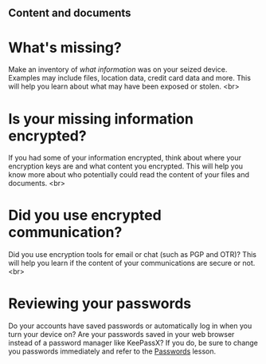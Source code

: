 
## Content and documents

# What&#39;s missing?
Make an inventory of *what information* was on your seized device. Examples may include files, location data, credit card data and more. This will help you learn about what may have been exposed or stolen.
&lt;br&gt;
# Is your missing information encrypted?
If you had some of your information encrypted, think about where your encryption keys are and what content you encrypted. This will help you know more about who potentially could read the content of your files and documents.
&lt;br&gt;
# Did you use encrypted communication?
Did you use encryption tools for email or chat (such as PGP and OTR)? This will help you learn if the content of your communications are secure or not.
&lt;br&gt;
# Reviewing your passwords
Do your accounts have saved passwords or automatically log in when you turn your device on? Are your passwords saved in your web browser instead of a password manager like KeePassX? If you do, be sure to change you passwords immediately and refer to the [Passwords](en/topics/understand-4-digisec/2-passwords/1-intro.md) lesson.

